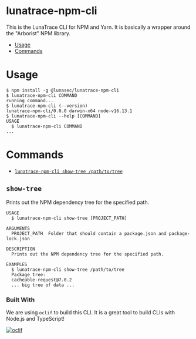 <!--
  ~ Copyright by LunaSec (owned by Refinery Labs, Inc)
  ~
  ~ Licensed under the Creative Commons Attribution-ShareAlike 4.0 International
  ~ (the "License"); you may not use this file except in compliance with the
  ~ License. You may obtain a copy of the License at
  ~
  ~ https://creativecommons.org/licenses/by-sa/4.0/legalcode
  ~
  ~ See the License for the specific language governing permissions and
  ~ limitations under the License.
  ~
-->
lunatrace-npm-cli
=================

This is the LunaTrace CLI for NPM and Yarn. It is basically a wrapper around the "Arborist" NPM library.

<!-- toc -->
* [Usage](#usage)
* [Commands](#commands)
<!-- tocstop -->
# Usage
<!-- usage -->
```sh-session
$ npm install -g @lunasec/lunatrace-npm-cli
$ lunatrace-npm-cli COMMAND
running command...
$ lunatrace-npm-cli (--version)
lunatrace-npm-cli/0.0.0 darwin-x64 node-v16.13.1
$ lunatrace-npm-cli --help [COMMAND]
USAGE
  $ lunatrace-npm-cli COMMAND
...
```
<!-- usagestop -->
# Commands
<!-- commands -->
* [`lunatrace-npm-cli show-tree /path/to/tree`](#show-tree)

## `show-tree`

Prints out the NPM dependency tree for the specified path.

```
USAGE
  $ lunatrace-npm-cli show-tree [PROJECT_PATH] 

ARGUMENTS
  PROJECT_PATH  Folder that should contain a package.json and package-lock.json

DESCRIPTION
  Prints out the NPM dependency tree for the specified path.

EXAMPLES
  $ lunatrace-npm-cli show-tree /path/to/tree
  Package tree: 
  cacheable-request@7.0.2
  ... big tree of data ...
```

### Built With

We are using `oclif` to build this CLI. It is a great tool to build CLIs with Node.js and TypeScript!

[![oclif](https://img.shields.io/badge/cli-oclif-brightgreen.svg)](https://oclif.io)

